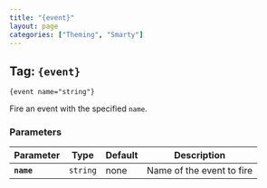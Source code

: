 ```yaml
---
title: "{event}"
layout: page
categories: ["Theming", "Smarty"]
---
```


## Tag: `{event}`

```smarty
{event name="string"}
```

Fire an event with the specified `name`.

### Parameters

Parameter   | Type      | Default   | Description
---         | ---       | ---       | ---
__`name`__  | `string`  | none      | Name of the event to fire
